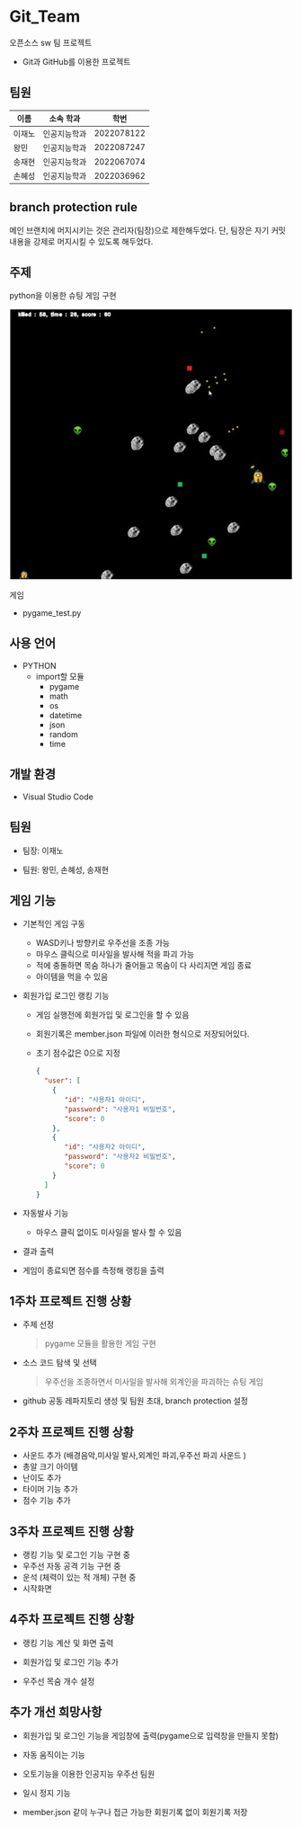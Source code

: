 # Git_Team
오픈소스 sw 팀 프로젝트
  * Git과 GitHub를 이용한 프로젝트

## 팀원 

|이름|소속 학과|학번|
|-|-|-|
|이재노|인공지능학과|2022078122|
|왕민|인공지능학과|2022087247|
|송재현|인공지능학과|2022067074|
|손혜성|인공지능학과|2022036962|

## branch protection rule

메인 브랜치에 머지시키는 것은 관리자(팀장)으로 제한해두었다.
단, 팀장은 자기 커밋 내용을 강제로 머지시킬 수 있도록 해두었다.

## 주제

python을 이용한 슈팅 게임 구현

![game](https://github.com/jeno0228/Git_Team/blob/main/code/%EA%B7%B8%EB%A6%BC01.jpg)

게임 

* pygame_test.py 

## 사용 언어

* PYTHON
  * import할 모듈
    * pygame
    * math
    * os
    * datetime
    * json
    * random
    * time


## 개발 환경

* Visual Studio Code


## 팀원

* 팀장: 이재노

* 팀원: 왕민, 손혜성, 송재현

## 게임 기능

* 기본적인 게임 구동
  * WASD키나 방향키로 우주선을 조종 가능
  * 마우스 클릭으로 미사일을 발사해 적을 파괴 가능
  * 적에 충돌하면 목숨 하나가 줄어들고 목숨이 다 사리지면 게임 종료
  * 아이템을 먹을 수 있음
  
* 회원가입 로그인 랭킹 기능
  * 게임 실행전에 회원가입 및 로그인을 할 수 있음
  * 회원기록은 member.json 파일에 이러한 형식으로 저장되어있다. 
  * 초기 점수값은 0으로 지정

    ```json
    {
      "user": [
        {
           "id": "사용자1 아이디",
           "password": "사용자1 비밀번호",
           "score": 0
        },
        {
           "id": "사용자2 아이디",
           "password": "사용자2 비밀번호",
           "score": 0
        } 
      ]
    }
  
    ```
* 자동발사 기능
  * 마우스 클릭 없이도 미사일을 발사 할 수 있음
* 결과 출력
 * 게임이 종료되면 점수를 측정해 랭킹을 출력
 

## 1주차 프로젝트 진행 상황

* 주제 선정

  > pygame 모듈을 활용한 게임 구현

* 소스 코드 탐색 및 선택 


  > 우주선을 조종하면서 미사일을 발사해 외계인을 파괴하는 슈팅 게임

* github 공동 레파지토리 생성 및 팀원 초대, branch protection 설정
## 2주차 프로젝트 진행 상황

* 사운드 추가 (배경음악,미사일 발사,외계인 파괴,우주선 파괴 사운드 )
* 총알 크기 아이템 
* 난이도 추가 
* 타이머 기능 추가
* 점수 기능 추가


## 3주차 프로젝트 진행 상황

* 랭킹 기능 및 로그인 기능 구현 중
* 우주선 자동 공격 기능 구현 중
* 운석 (체력이 있는 적 개체) 구현 중
* 시작화면 

## 4주차 프로젝트 진행 상황

* 랭킹 기능 계산 및 화면 출력

* 회원가입 및 로그인 기능 추가

* 우주선 목숨 개수 설정

## 추가 개선 희망사항

* 회원가입 및 로그인 기능을 게임창에 출력(pygame으로 입력창을 만들지 못함)

* 자동 움직이는 기능 

* 오토기능을 이용한 인공지능 우주선 팀원

* 일시 정지 기능

* member.json 같이 누구나 접근 가능한 회원기록 없이 회원기록 저장 
